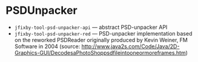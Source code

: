 # PSDUnpacker
- `jfixby-tool-psd-unpacker-api` — abstract PSD-unpacker API
- `jfixby-tool-psd-unpacker-red` — PSD-unpacker implementation based on the reworked PSDReader originally produced by Kevin Weiner, FM Software in 2004 (source: http://www.java2s.com/Code/Java/2D-Graphics-GUI/DecodesaPhotoShoppsdfileintooneormoreframes.htm)
